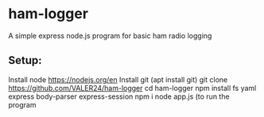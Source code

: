 # ham-logger
A simple express node.js program for basic ham radio logging

## Setup:

Install node https://nodejs.org/en
Install git (apt install git)
git clone https://github.com/VALER24/ham-logger
cd ham-logger
npm install fs yaml express body-parser express-session
npm i
node app.js (to run the program
